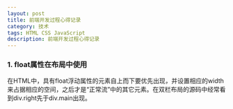 ```yaml
---
layout: post
title: 前端开发过程心得记录
category: 技术
tags: HTML CSS JavaScript
description: 前端开发过程心得记录
---
```


### 1. float属性在布局中使用  
在HTML中，具有float浮动属性的元素自上而下要优先出现，并设置相应的width来占据相应的空间，之后才是“正常流”中的其它元素。在双栏布局的源码中经常看到div.right先于div.main出现。